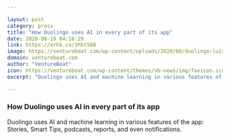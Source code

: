 ```yaml
---

layout: post
category: press
title: "How Duolingo uses AI in every part of its app"
date: 2020-08-19 04:16:29
link: https://vrhk.co/3hbt588
image: https://venturebeat.com/wp-content/uploads/2020/08/duolingo-luis-von-ahn.jpeg?w=1200&strip=all
domain: venturebeat.com
author: "VentureBeat"
icon: https://venturebeat.com/wp-content/themes/vb-news/img/favicon.ico
excerpt: "Duolingo uses AI and machine learning in various features of the app: Stories, Smart Tips, podcasts, reports, and even notifications."

---
```


### How Duolingo uses AI in every part of its app

Duolingo uses AI and machine learning in various features of the app: Stories, Smart Tips, podcasts, reports, and even notifications.
